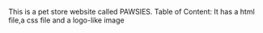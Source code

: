 This is a pet store website called PAWSIES.
Table of Content:
It has a html file,a css file and a logo-like image

